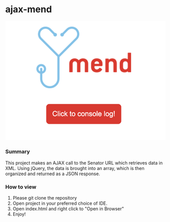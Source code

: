 # ajax-mend

![logo](assets/readme.png)

### Summary
This project makes an AJAX call to the Senator URL which retrieves data in XML. Using jQuery, the data is brought into an array, which is then organized and returned as a JSON response.

### How to view
1. Please git clone the repository
2. Open project in your preferred choice of IDE.
3. Open index.html and right click to "Open in Browser"
4. Enjoy!
